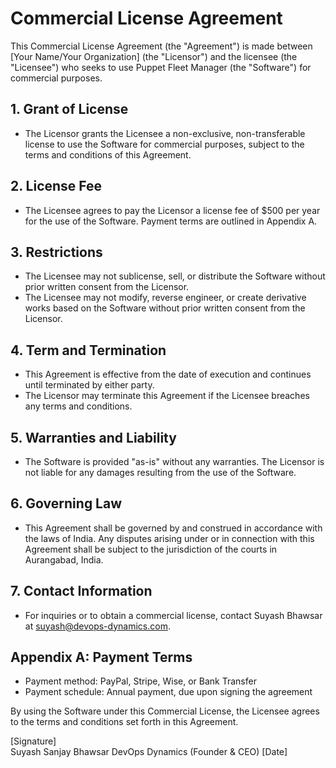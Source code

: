 # Commercial License Agreement

This Commercial License Agreement (the "Agreement") is made between [Your Name/Your Organization] (the "Licensor") and the licensee (the "Licensee") who seeks to use Puppet Fleet Manager (the "Software") for commercial purposes.

## 1. Grant of License

- The Licensor grants the Licensee a non-exclusive, non-transferable license to use the Software for commercial purposes, subject to the terms and conditions of this Agreement.

## 2. License Fee

- The Licensee agrees to pay the Licensor a license fee of $500 per year for the use of the Software. Payment terms are outlined in Appendix A.

## 3. Restrictions

- The Licensee may not sublicense, sell, or distribute the Software without prior written consent from the Licensor.
- The Licensee may not modify, reverse engineer, or create derivative works based on the Software without prior written consent from the Licensor.

## 4. Term and Termination

- This Agreement is effective from the date of execution and continues until terminated by either party.
- The Licensor may terminate this Agreement if the Licensee breaches any terms and conditions.

## 5. Warranties and Liability

- The Software is provided "as-is" without any warranties. The Licensor is not liable for any damages resulting from the use of the Software.

## 6. Governing Law

- This Agreement shall be governed by and construed in accordance with the laws of India. Any disputes arising under or in connection with this Agreement shall be subject to the jurisdiction of the courts in Aurangabad, India.

## 7. Contact Information

- For inquiries or to obtain a commercial license, contact Suyash Bhawsar at suyash@devops-dynamics.com.

## Appendix A: Payment Terms

- Payment method: PayPal, Stripe, Wise, or Bank Transfer
- Payment schedule: Annual payment, due upon signing the agreement

By using the Software under this Commercial License, the Licensee agrees to the terms and conditions set forth in this Agreement.

[Signature]  
Suyash Sanjay Bhawsar
DevOps Dynamics (Founder & CEO)
[Date]
